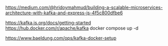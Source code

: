https://medium.com/@hridoymahmud/building-a-scalable-microservices-architecture-with-kafka-and-express-js-4f5c800dfbe6

https://kafka.js.org/docs/getting-started
https://hub.docker.com/r/apache/kafka
docker compose up -d


https://www.baeldung.com/ops/kafka-docker-setup
